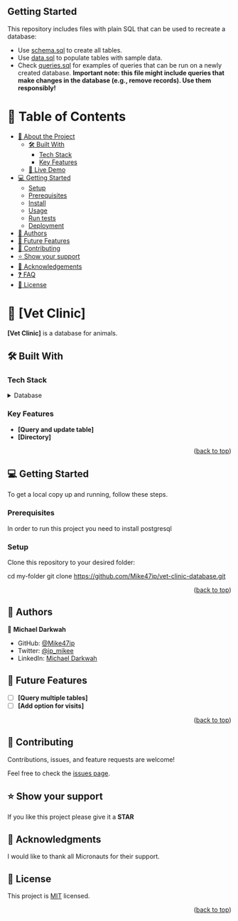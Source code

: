 ## Getting Started

This repository includes files with plain SQL that can be used to recreate a database:

- Use [schema.sql](./schema.sql) to create all tables.
- Use [data.sql](./data.sql) to populate tables with sample data.
- Check [queries.sql](./queries.sql) for examples of queries that can be run on a newly created database. **Important note: this file might include queries that make changes in the database (e.g., remove records). Use them responsibly!**

<a name="readme-top"></a>


<!-- TABLE OF CONTENTS -->

# 📗 Table of Contents

- [📖 About the Project](#about-project)
  - [🛠 Built With](#built-with)
    - [Tech Stack](#tech-stack)
    - [Key Features](#key-features)
  - [🚀 Live Demo](#live-demo)
- [💻 Getting Started](#getting-started)
  - [Setup](#setup)
  - [Prerequisites](#prerequisites)
  - [Install](#install)
  - [Usage](#usage)
  - [Run tests](#run-tests)
  - [Deployment](#triangular_flag_on_post-deployment)
- [👥 Authors](#authors)
- [🔭 Future Features](#future-features)
- [🤝 Contributing](#contributing)
- [⭐️ Show your support](#support)
- [🙏 Acknowledgements](#acknowledgements)
- [❓ FAQ](#faq)
- [📝 License](#license)

<!-- PROJECT DESCRIPTION -->

# 📖 [Vet Clinic] <a name="about-project"></a>


**[Vet Clinic]** is a database for animals.

## 🛠 Built With <a name="built-with"></a>

### Tech Stack <a name="tech-stack"></a>

<details>
  <summary>Database</summary>
  <ul>
    <li><a href="https://www.postgresql.org/">PostgreSQL</a></li>
  </ul>
</details>

<!-- Features -->

### Key Features <a name="key-features"></a>

- **[Query and update table]**
- **[Directory]**

<p align="right">(<a href="#readme-top">back to top</a>)</p>

<!-- GETTING STARTED -->

## 💻 Getting Started <a name="getting-started"></a>


To get a local copy up and running, follow these steps.

### Prerequisites

In order to run this project you need to install postgresql

### Setup

Clone this repository to your desired folder:

  cd my-folder
  git clone https://github.com/Mike47ip/vet-clinic-database.git


<p align="right">(<a href="#readme-top">back to top</a>)</p>

<!-- AUTHORS -->

## 👥 Authors <a name="authors"></a>

👤 **Michael Darkwah**

- GitHub: [@Mike47ip](https://github.com/Mike47ip)
- Twitter: [@ip_mikee](https://twitter.com/ip_mikee)
- LinkedIn: [Michael Darkwah](https://linkedin.com/in/michael-darkwah-81a039141)

<!-- FUTURE FEATURES -->

## 🔭 Future Features <a name="future-features"></a>

- [ ] **[Query multiple tables]**
- [ ] **[Add option for visits]**

<p align="right">(<a href="#readme-top">back to top</a>)</p>

<!-- CONTRIBUTING -->

## 🤝 Contributing <a name="contributing"></a>

Contributions, issues, and feature requests are welcome!

Feel free to check the [issues page](https://github.com/Mike47ip/vet-clinic-database/issues).

<!-- SUPPORT -->

## ⭐️ Show your support <a name="support"></a>

If you like this project please give it a **STAR**

<!-- ACKNOWLEDGEMENTS -->

## 🙏 Acknowledgments <a name="acknowledgements"></a>

I would like to thank all Micronauts for their support.

<!-- LICENSE -->

## 📝 License <a name="license"></a>

This project is [MIT](https://github.com/Mike47ip/vet-clinic-database/blob/main/LICENSE) licensed.

<p align="right">(<a href="#readme-top">back to top</a>)</p>
